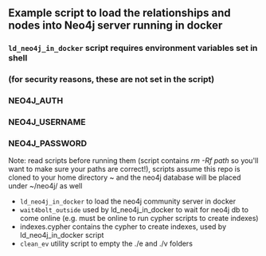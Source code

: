 ## Example script to load the relationships and nodes into Neo4j server running in docker

### ```ld_neo4j_in_docker``` script requires environment variables set in shell
### (for security reasons, these are not set in the script) 
###
### NEO4J_AUTH
### NEO4J_USERNAME
### NEO4J_PASSWORD

Note: read scripts before running them (script contains *rm -Rf path* so you'll want to make sure your paths are correct!), scripts assume this repo is cloned to your home directory ~ and the neo4j database will be placed under ~/neo4j/ as well
- ```ld_neo4j_in_docker``` to load the neo4j community server in docker
- ```wait4bolt_outside``` used by ld_neo4j_in_docker to wait for neo4j db to come online (e.g. must be online to run cypher scripts to create indexes)
- indexes.cypher contains the cypher to create indexes, used by ld_neo4j_in_docker script
- ```clean_ev``` utility script to empty the ./e and ./v folders

